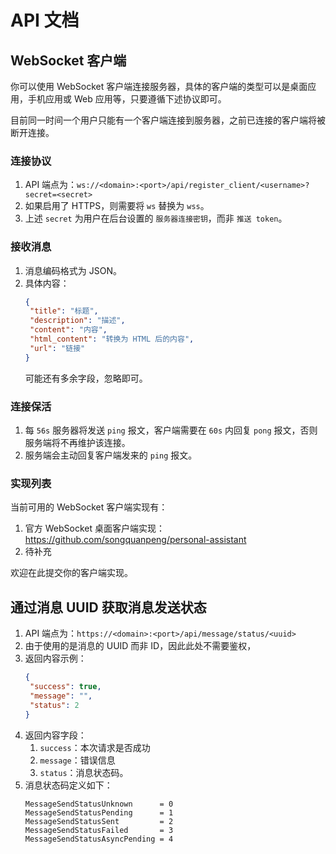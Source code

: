# API 文档

## WebSocket 客户端
你可以使用 WebSocket 客户端连接服务器，具体的客户端的类型可以是桌面应用，手机应用或 Web 应用等，只要遵循下述协议即可。

目前同一时间一个用户只能有一个客户端连接到服务器，之前已连接的客户端将被断开连接。

### 连接协议
1. API 端点为：`ws://<domain>:<port>/api/register_client/<username>?secret=<secret>`
2. 如果启用了 HTTPS，则需要将 `ws` 替换为 `wss`。
3. 上述 `secret` 为用户在后台设置的 `服务器连接密钥`，而非 `推送 token`。

### 接收消息
1. 消息编码格式为 JSON。
2. 具体内容：
   ```json
   {
    "title": "标题",
    "description": "描述",
    "content": "内容",
    "html_content": "转换为 HTML 后的内容",
    "url": "链接"
   }
   ```
   可能还有多余字段，忽略即可。    

### 连接保活
1. 每 `56s` 服务器将发送 `ping` 报文，客户端需要在 `60s` 内回复 `pong` 报文，否则服务端将不再维护该连接。
2. 服务端会主动回复客户端发来的 `ping` 报文。

### 实现列表
当前可用的 WebSocket 客户端实现有：
1. 官方 WebSocket 桌面客户端实现：https://github.com/songquanpeng/personal-assistant
2. 待补充

欢迎在此提交你的客户端实现。


## 通过消息 UUID 获取消息发送状态
1. API 端点为：`https://<domain>:<port>/api/message/status/<uuid>`
2. 由于使用的是消息的 UUID 而非 ID，因此此处不需要鉴权，
3. 返回内容示例：
   ```json
   {
    "success": true,
    "message": "",
    "status": 2
   }
   ```
4. 返回内容字段：
   1. `success`：本次请求是否成功
   2. `message`：错误信息
   3. `status`：消息状态码。
5. 消息状态码定义如下：
   ```
   MessageSendStatusUnknown      = 0
   MessageSendStatusPending      = 1
   MessageSendStatusSent         = 2
   MessageSendStatusFailed       = 3
   MessageSendStatusAsyncPending = 4
   ```